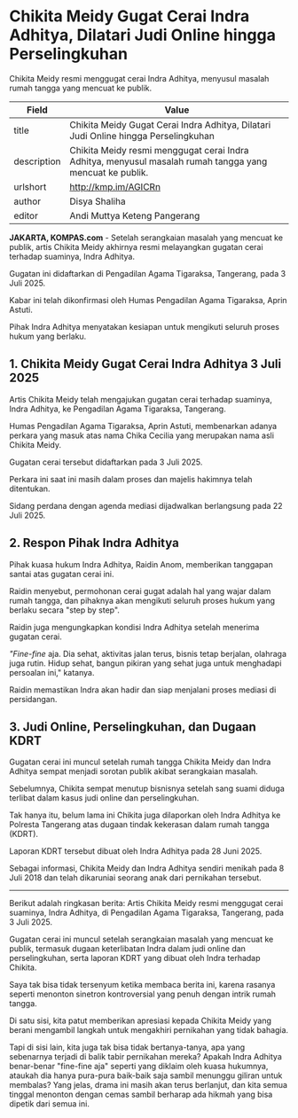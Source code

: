 # Chikita Meidy Gugat Cerai Indra Adhitya, Dilatari Judi Online hingga Perselingkuhan

Chikita Meidy resmi menggugat cerai Indra Adhitya, menyusul masalah rumah tangga yang mencuat ke publik.

| Field       | Value                                                       |
|-------------|-------------------------------------------------------------|
| title       | Chikita Meidy Gugat Cerai Indra Adhitya, Dilatari Judi Online hingga Perselingkuhan |
| description | Chikita Meidy resmi menggugat cerai Indra Adhitya, menyusul masalah rumah tangga yang mencuat ke publik. |
| urlshort    | http://kmp.im/AGICRn |
| author      | Disya Shaliha |
| editor      | Andi Muttya Keteng Pangerang |

**JAKARTA, KOMPAS.com** - Setelah serangkaian masalah yang mencuat ke publik, artis Chikita Meidy akhirnya resmi melayangkan gugatan cerai terhadap suaminya, Indra Adhitya.

Gugatan ini didaftarkan di Pengadilan Agama Tigaraksa, Tangerang, pada 3 Juli 2025.

Kabar ini telah dikonfirmasi oleh Humas Pengadilan Agama Tigaraksa, Aprin Astuti.

Pihak Indra Adhitya menyatakan kesiapan untuk mengikuti seluruh proses hukum yang berlaku.

## 1. Chikita Meidy Gugat Cerai Indra Adhitya 3 Juli 2025

Artis Chikita Meidy telah mengajukan gugatan cerai terhadap suaminya, Indra Adhitya, ke Pengadilan Agama Tigaraksa, Tangerang.

Humas Pengadilan Agama Tigaraksa, Aprin Astuti, membenarkan adanya perkara yang masuk atas nama Chika Cecilia yang merupakan nama asli Chikita Meidy.

Gugatan cerai tersebut didaftarkan pada 3 Juli 2025.

Perkara ini saat ini masih dalam proses dan majelis hakimnya telah ditentukan.

Sidang perdana dengan agenda mediasi dijadwalkan berlangsung pada 22 Juli 2025.

## 2. Respon Pihak Indra Adhitya

Pihak kuasa hukum Indra Adhitya, Raidin Anom, memberikan tanggapan santai atas gugatan cerai ini.

Raidin menyebut, permohonan cerai gugat adalah hal yang wajar dalam rumah tangga, dan pihaknya akan mengikuti seluruh proses hukum yang berlaku secara \"step by step\".

Raidin juga mengungkapkan kondisi Indra Adhitya setelah menerima gugatan cerai.

*\"Fine-fine* aja. Dia sehat, aktivitas jalan terus, bisnis tetap berjalan, olahraga juga rutin. Hidup sehat, bangun pikiran yang sehat juga untuk menghadapi persoalan ini,\" katanya.

Raidin memastikan Indra akan hadir dan siap menjalani proses mediasi di persidangan.

## 3. Judi Online, Perselingkuhan, dan Dugaan KDRT

Gugatan cerai ini muncul setelah rumah tangga Chikita Meidy dan Indra Adhitya sempat menjadi sorotan publik akibat serangkaian masalah.

Sebelumnya, Chikita sempat menutup bisnisnya setelah sang suami diduga terlibat dalam kasus judi online dan perselingkuhan.

Tak hanya itu, belum lama ini Chikita juga dilaporkan oleh Indra Adhitya ke Polresta Tangerang atas dugaan tindak kekerasan dalam rumah tangga (KDRT).

Laporan KDRT tersebut dibuat oleh Indra Adhitya pada 28 Juni 2025.

Sebagai informasi, Chikita Meidy dan Indra Adhitya sendiri menikah pada 8 Juli 2018 dan telah dikaruniai seorang anak dari pernikahan tersebut.

---
Berikut adalah ringkasan berita: Artis Chikita Meidy resmi menggugat cerai suaminya, Indra Adhitya, di Pengadilan Agama Tigaraksa, Tangerang, pada 3 Juli 2025.

 Gugatan cerai ini muncul setelah serangkaian masalah yang mencuat ke publik, termasuk dugaan keterlibatan Indra dalam judi online dan perselingkuhan, serta laporan KDRT yang dibuat oleh Indra terhadap Chikita.



Saya tak bisa tidak tersenyum ketika membaca berita ini, karena rasanya seperti menonton sinetron kontroversial yang penuh dengan intrik rumah tangga.

 Di satu sisi, kita patut memberikan apresiasi kepada Chikita Meidy yang berani mengambil langkah untuk mengakhiri pernikahan yang tidak bahagia.

 Tapi di sisi lain, kita juga tak bisa tidak bertanya-tanya, apa yang sebenarnya terjadi di balik tabir pernikahan mereka? Apakah Indra Adhitya benar-benar "fine-fine aja" seperti yang diklaim oleh kuasa hukumnya, ataukah dia hanya pura-pura baik-baik saja sambil menunggu giliran untuk membalas? Yang jelas, drama ini masih akan terus berlanjut, dan kita semua tinggal menonton dengan cemas sambil berharap ada hikmah yang bisa dipetik dari semua ini.
